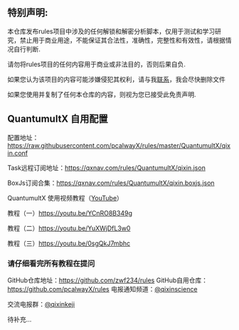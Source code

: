 ## 特别声明:
本仓库发布rules项目中涉及的任何解锁和解密分析脚本，仅用于测试和学习研究，禁止用于商业用途，不能保证其合法性，准确性，完整性和有效性，请根据情况自行判断.

请勿将rules项目的任何内容用于商业或非法目的，否则后果自负.

如果您认为该项目的内容可能涉嫌侵犯其权利，请与我[联系](https://t.me/zwf234)，我会尽快删除文件

如果您使用并复制了任何本仓库的内容，则视为您已接受此免责声明.

## QuantumultX 自用配置

配置地址：https://raw.githubusercontent.com/pcalwayX/rules/master/QuantumultX/qixin.conf

Task远程订阅地址：https://qxnav.com/rules/QuantumultX/qixin.json

BoxJs订阅合集：https://qxnav.com/rules/QuantumultX/qixin.boxjs.json

QuantumultX 使用视频教程（[YouTube](https://www.youtube.com/results?search_query=%E5%A5%87%E5%BF%83%E7%A7%91%E6%8A%80)）

教程（一）https://youtu.be/YCnRO8B349g

教程（二）https://youtu.be/YuXWjDfL3w0

教程（三）https://youtu.be/0sgQkJ7mbhc

### 请仔细看完所有教程在提问

GitHub仓库地址：https://github.com/zwf234/rules
GitHub自用仓库：https://github.com/pcalwayX/rules
电报通知频道：[@qixinscience](https://t.me/qixinscience)

交流电报群：[@qixinkeji](https://t.me/qixinkeji)

待补充...

